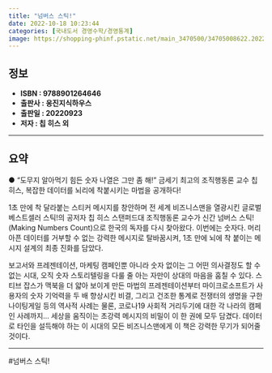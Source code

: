 ```yaml
---
title: "넘버스 스틱!"
date: 2022-10-18 10:23:44
categories: [국내도서 경영수학/경영통계]
image: https://shopping-phinf.pstatic.net/main_3470500/34705008622.20220925092406.jpg
---
```


## **정보**

- **ISBN : 9788901264646**
- **출판사 : 웅진지식하우스**
- **출판일 : 20220923**
- **저자 : 칩 히스 외**

------



## **요약**

● “도무지 알아먹기 힘든 숫자 나열은 그만 좀 해!” 
금세기 최고의 조직행동론 교수 칩 히스,
복잡한 데이터를 뇌리에 착붙시키는 마법을 공개하다!

1초 만에 착 달라붙는 스티커 메시지를 창안하며 전 세계 비즈니스맨을 열광시킨 글로벌 베스트셀러 스틱!의 공저자 칩 히스 스탠퍼드대 조직행동론 교수가 신간 넘버스 스틱!(Making Numbers Count)으로 한국의 독자를 다시 찾아왔다. 이번에는 숫자다. 머리 아픈 데이터를 거부할 수 없는 강력한 메시지로 탈바꿈시켜, 1초 만에 뇌에 착 붙이는 메시지 설계의 최종 진화를 담았다. 

보고서와 프레젠테이션, 마케팅 캠페인뿐 아니라 숫자 없이는 그 어떤 의사결정도 할 수 없는 시대, 오직 숫자 스토리텔링을 다룰 줄 아는 자만이 상대의 마음을 훔칠 수 있다. 스티브 잡스가 맥북을 더 얇아 보이게 만든 마법의 프레젠테이션부터 마이크로소프트가 사용자의 숫자 기억력을 두 배 향상시킨 비결, 그리고 건조한 통계로 전쟁터의 생명을 구한 나이팅게일 등의 역사적 사례는 물론, 코로나19 사회적 거리두기에 대한 각 나라의 캠페인 사례까지… 세상을 움직이는 초강력 메시지의 비밀이 이 한 권에 모두 담겼다. 데이터로 타인을 설득해야 하는 이 시대의 모든 비즈니스맨에게 이 책은 강력한 무기가 되어줄 것이다.

------

#넘버스 스틱!


